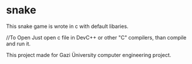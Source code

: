 # snake
This snake game is wrote in c with default libaries. 

//To Open
Just open c file in DevC++ or other "C" compilers, than compile and run it.

This project made for Gazi Üniversity computer engineering project. 
